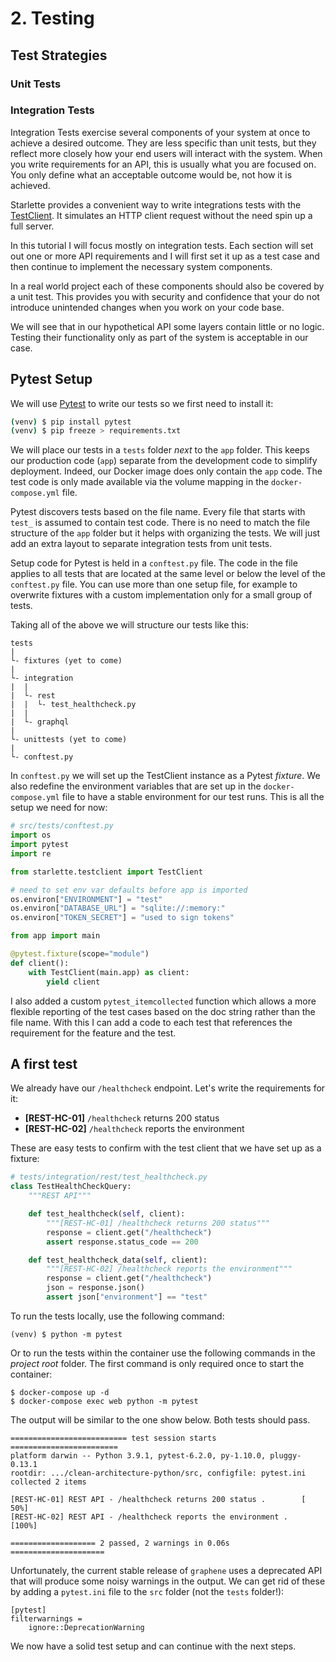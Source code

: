 # 2. Testing

## Test Strategies

### Unit Tests

### Integration Tests

Integration Tests exercise several components of your system at once to achieve a desired outcome. They are less specific than unit tests, but they reflect more closely how your end users will interact with the system. When you write requirements for an API, this is usually what you are focused on. You only define what an acceptable outcome would be, not how it is achieved.

Starlette provides a convenient way to write integrations tests with the [TestClient](https://www.starlette.io/testclient/). It simulates an HTTP client request without the need spin up a full server.

In this tutorial I will focus mostly on integration tests. Each section will set out one or more API requirements and I will first set it up as a test case and then continue to implement the necessary system components.

In a real world project each of these components should also be covered by a unit test. This provides you with security and confidence that your do not introduce unintended changes when you work on your code base.

We will see that in our hypothetical API some layers contain little or no logic. Testing their functionality only as part of the system is acceptable in our case.

## Pytest Setup

We will use [Pytest](https://docs.pytest.org/en/stable/) to write our tests so we first need to install it:

```bash
(venv) $ pip install pytest
(venv) $ pip freeze > requirements.txt
```

We will place our tests in a `tests` folder _next_ to the `app` folder. This keeps our production code (`app`) separate from the development code to simplify deployment. Indeed, our Docker image does only contain the `app` code. The test code is only made available via the volume mapping in the `docker-compose.yml` file.

Pytest discovers tests based on the file name. Every file that starts with `test_` is assumed to contain test code. There is no need to match the file structure of the `app` folder but it helps with organizing the tests. We will just add an extra layout to separate integration tests from unit tests.

Setup code for Pytest is held in a `conftest.py` file. The code in the file applies to all tests that are located at the same level or below the level of the `conftest.py` file. You can use more than one setup file, for example to overwrite fixtures with a custom implementation only for a small group of tests.

Taking all of the above we will structure our tests like this:

```
tests
|
└- fixtures (yet to come)
|
└- integration
|  |
|  └- rest
|  |  └- test_healthcheck.py
|  |
|  └- graphql
|
└- unittests (yet to come)
|
└- conftest.py
```

In `conftest.py` we will set up the TestClient instance as a Pytest _fixture_. We also redefine the environment variables that are set up in the `docker-compose.yml` file to have a stable environment for our test runs. This is all the setup we need for now:

```python
# src/tests/conftest.py
import os
import pytest
import re

from starlette.testclient import TestClient

# need to set env var defaults before app is imported
os.environ["ENVIRONMENT"] = "test"
os.environ["DATABASE_URL"] = "sqlite://:memory:"
os.environ["TOKEN_SECRET"] = "used to sign tokens"

from app import main

@pytest.fixture(scope="module")
def client():
    with TestClient(main.app) as client:
        yield client
```

I also added a custom `pytest_itemcollected` function which allows a more flexible reporting of the test cases based on the doc string rather than the file name. With this I can add a code to each test that references the requirement for the feature and the test.

## A first test

We already have our `/healthcheck` endpoint. Let's write the requirements for it:

- **[REST-HC-01]** `/healthcheck` returns 200 status
- **[REST-HC-02]** `/healthcheck` reports the environment

These are easy tests to confirm with the test client that we have set up as a fixture:

```python
# tests/integration/rest/test_healthcheck.py
class TestHealthCheckQuery:
    """REST API"""

    def test_healthcheck(self, client):
        """[REST-HC-01] /healthcheck returns 200 status"""
        response = client.get("/healthcheck")
        assert response.status_code == 200

    def test_healthcheck_data(self, client):
        """[REST-HC-02] /healthcheck reports the environment"""
        response = client.get("/healthcheck")
        json = response.json()
        assert json["environment"] == "test"
```

To run the tests locally, use the following command:

```
(venv) $ python -m pytest
```

Or to run the tests within the container use the following commands in the _project root_ folder. The first command is only required once to start the container:

```
$ docker-compose up -d
$ docker-compose exec web python -m pytest
```

The output will be similar to the one show below. Both tests should pass.

```
========================== test session starts ========================
platform darwin -- Python 3.9.1, pytest-6.2.0, py-1.10.0, pluggy-0.13.1
rootdir: .../clean-architecture-python/src, configfile: pytest.ini
collected 2 items

[REST-HC-01] REST API - /healthcheck returns 200 status .        [ 50%]
[REST-HC-02] REST API - /healthcheck reports the environment .   [100%]

=================== 2 passed, 2 warnings in 0.06s =====================
```

Unfortunately, the current stable release of `graphene` uses a deprecated API that will produce some noisy warnings in the output. We can get rid of these by adding a `pytest.ini` file to the `src` folder (not the `tests` folder!):

```
[pytest]
filterwarnings =
    ignore::DeprecationWarning
```

We now have a solid test setup and can continue with the next steps.
